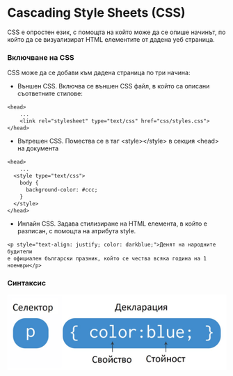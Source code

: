 # Cascading Style Sheets (CSS)

CSS е опростен език, с помощта на който може да се опише начинът, по който да се визуализират HTML елементите от дадена уеб страница.

### Включване на CSS

CSS може да се добави към дадена страница по три начина:

* Външен CSS. Включва се външен CSS файл, в който са описани съответните стилове:

```
<head>
	...
	<link rel="stylesheet" type="text/css" href="css/styles.css">
</head>
```

* Вътрешен CSS. Помества се в таг \<style>\</style> в секция \<head> на документа 

```
<head>
	...
  <style type="text/css">
    body {
      background-color: #ccc;
    }
  </style>
</head>
```

* Инлайн CSS. Задава стилизиране на HTML елемента, в който е разписан, с помощта на атрибута style.

```
<p style="text-align: justify; color: darkblue;">Денят на народните будители 
е официален български празник, който се чества всяка година на 1 ноември</p>
```

### Синтаксис

![](../../../../assets/css.jpg)
